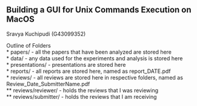 <h2>Building a GUI for Unix Commands Execution on MacOS</h2> 

Sravya Kuchipudi (G43099352)

<p>Outline of Folders <br>
* papers/ - all the papers that have been analyzed are stored here <br>
* data/ - any data used for the experiments and analysis is stored here <br>
* presentations/ - presentations are stored here <br>
* reports/ - all reports are stored here, named as report_DATE.pdf <br>
* reviews/ - all reviews are stored here in respective folders, named as Review_Date_SubmitterName.pdf <br>
** reviews/reviewer/ - holds the reviews that I was reviewing <br>
** reviews/submitter/ - holds the reviews that I am receiving </p>
